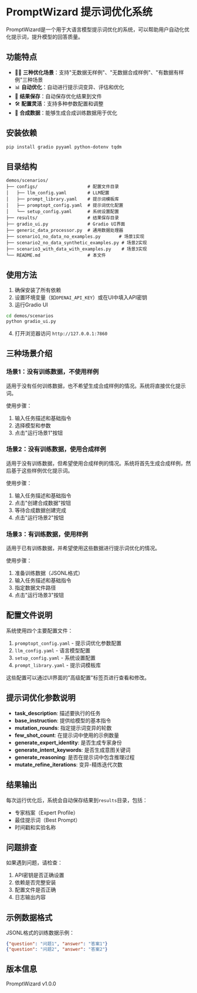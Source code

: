 # PromptWizard 提示词优化系统

PromptWizard是一个用于大语言模型提示词优化的系统，可以帮助用户自动化优化提示词，提升模型的回答质量。

## 功能特点

- 🧙‍♂️ **三种优化场景**：支持"无数据无样例"、"无数据合成样例"、"有数据有样例"三种场景
- 📊 **自动优化**：自动进行提示词变异、评估和优化
- 💾 **结果保存**：自动保存优化结果到文件
- 🛠️ **配置灵活**：支持多种参数配置和调整
- 🔄 **合成数据**：能够生成合成训练数据用于优化

## 安装依赖

```bash
pip install gradio pyyaml python-dotenv tqdm
```

## 目录结构

```
demos/scenarios/
├── configs/                   # 配置文件目录
│   ├── llm_config.yaml        # LLM配置
│   ├── prompt_library.yaml    # 提示词模板库
│   ├── promptopt_config.yaml  # 提示词优化配置
│   └── setup_config.yaml      # 系统设置配置
├── results/                   # 结果保存目录
├── gradio_ui.py               # Gradio UI界面
├── generic_data_processor.py  # 通用数据处理器
├── scenario1_no_data_no_examples.py       # 场景1实现
├── scenario2_no_data_synthetic_examples.py # 场景2实现
├── scenario3_with_data_with_examples.py    # 场景3实现
└── README.md                  # 本文件
```

## 使用方法

1. 确保安装了所有依赖
2. 设置环境变量（如`OPENAI_API_KEY`）或在UI中填入API密钥
3. 运行Gradio UI

```bash
cd demos/scenarios
python gradio_ui.py
```

4. 打开浏览器访问 `http://127.0.0.1:7860`

## 三种场景介绍

### 场景1：没有训练数据，不使用样例

适用于没有任何训练数据，也不希望生成合成样例的情况。系统将直接优化提示词。

使用步骤：
1. 输入任务描述和基础指令
2. 选择模型和参数
3. 点击"运行场景1"按钮

### 场景2：没有训练数据，使用合成样例

适用于没有训练数据，但希望使用合成样例的情况。系统将首先生成合成样例，然后基于这些样例优化提示词。

使用步骤：
1. 输入任务描述和基础指令
2. 点击"创建合成数据"按钮
3. 等待合成数据创建完成
4. 点击"运行场景2"按钮

### 场景3：有训练数据，使用样例

适用于已有训练数据，并希望使用这些数据进行提示词优化的情况。

使用步骤：
1. 准备训练数据（JSONL格式）
2. 输入任务描述和基础指令
3. 指定数据文件路径
4. 点击"运行场景3"按钮

## 配置文件说明

系统使用四个主要配置文件：

1. `promptopt_config.yaml` - 提示词优化参数配置
2. `llm_config.yaml` - 语言模型配置
3. `setup_config.yaml` - 系统设置配置
4. `prompt_library.yaml` - 提示词模板库

这些配置可以通过UI界面的"高级配置"标签页进行查看和修改。

## 提示词优化参数说明

- **task_description**: 描述要执行的任务
- **base_instruction**: 提供给模型的基本指令
- **mutation_rounds**: 指定提示词变异的轮数
- **few_shot_count**: 在提示词中使用的示例数量
- **generate_expert_identity**: 是否生成专家身份
- **generate_intent_keywords**: 是否生成意图关键词
- **generate_reasoning**: 是否在提示词中包含推理过程
- **mutate_refine_iterations**: 变异-精炼迭代次数

## 结果输出

每次运行优化后，系统会自动保存结果到`results`目录，包括：

- 专家档案（Expert Profile）
- 最佳提示词（Best Prompt）
- 时间戳和实验名称

## 问题排查

如果遇到问题，请检查：

1. API密钥是否正确设置
2. 依赖是否完整安装
3. 配置文件是否正确
4. 日志输出内容

## 示例数据格式

JSONL格式的训练数据示例：

```json
{"question": "问题1", "answer": "答案1"}
{"question": "问题2", "answer": "答案2"}
```

## 版本信息

PromptWizard v1.0.0 
